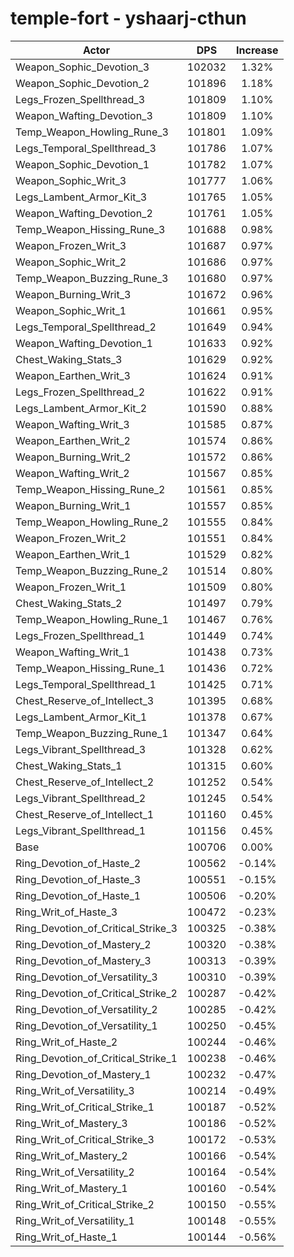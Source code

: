 # temple-fort - yshaarj-cthun
| Actor | DPS | Increase |
|---|:---:|:---:|
|Weapon_Sophic_Devotion_3|102032|1.32%|
|Weapon_Sophic_Devotion_2|101896|1.18%|
|Legs_Frozen_Spellthread_3|101809|1.10%|
|Weapon_Wafting_Devotion_3|101809|1.10%|
|Temp_Weapon_Howling_Rune_3|101801|1.09%|
|Legs_Temporal_Spellthread_3|101786|1.07%|
|Weapon_Sophic_Devotion_1|101782|1.07%|
|Weapon_Sophic_Writ_3|101777|1.06%|
|Legs_Lambent_Armor_Kit_3|101765|1.05%|
|Weapon_Wafting_Devotion_2|101761|1.05%|
|Temp_Weapon_Hissing_Rune_3|101688|0.98%|
|Weapon_Frozen_Writ_3|101687|0.97%|
|Weapon_Sophic_Writ_2|101686|0.97%|
|Temp_Weapon_Buzzing_Rune_3|101680|0.97%|
|Weapon_Burning_Writ_3|101672|0.96%|
|Weapon_Sophic_Writ_1|101661|0.95%|
|Legs_Temporal_Spellthread_2|101649|0.94%|
|Weapon_Wafting_Devotion_1|101633|0.92%|
|Chest_Waking_Stats_3|101629|0.92%|
|Weapon_Earthen_Writ_3|101624|0.91%|
|Legs_Frozen_Spellthread_2|101622|0.91%|
|Legs_Lambent_Armor_Kit_2|101590|0.88%|
|Weapon_Wafting_Writ_3|101585|0.87%|
|Weapon_Earthen_Writ_2|101574|0.86%|
|Weapon_Burning_Writ_2|101572|0.86%|
|Weapon_Wafting_Writ_2|101567|0.85%|
|Temp_Weapon_Hissing_Rune_2|101561|0.85%|
|Weapon_Burning_Writ_1|101557|0.85%|
|Temp_Weapon_Howling_Rune_2|101555|0.84%|
|Weapon_Frozen_Writ_2|101551|0.84%|
|Weapon_Earthen_Writ_1|101529|0.82%|
|Temp_Weapon_Buzzing_Rune_2|101514|0.80%|
|Weapon_Frozen_Writ_1|101509|0.80%|
|Chest_Waking_Stats_2|101497|0.79%|
|Temp_Weapon_Howling_Rune_1|101467|0.76%|
|Legs_Frozen_Spellthread_1|101449|0.74%|
|Weapon_Wafting_Writ_1|101438|0.73%|
|Temp_Weapon_Hissing_Rune_1|101436|0.72%|
|Legs_Temporal_Spellthread_1|101425|0.71%|
|Chest_Reserve_of_Intellect_3|101395|0.68%|
|Legs_Lambent_Armor_Kit_1|101378|0.67%|
|Temp_Weapon_Buzzing_Rune_1|101347|0.64%|
|Legs_Vibrant_Spellthread_3|101328|0.62%|
|Chest_Waking_Stats_1|101315|0.60%|
|Chest_Reserve_of_Intellect_2|101252|0.54%|
|Legs_Vibrant_Spellthread_2|101245|0.54%|
|Chest_Reserve_of_Intellect_1|101160|0.45%|
|Legs_Vibrant_Spellthread_1|101156|0.45%|
|Base|100706|0.00%|
|Ring_Devotion_of_Haste_2|100562|-0.14%|
|Ring_Devotion_of_Haste_3|100551|-0.15%|
|Ring_Devotion_of_Haste_1|100506|-0.20%|
|Ring_Writ_of_Haste_3|100472|-0.23%|
|Ring_Devotion_of_Critical_Strike_3|100325|-0.38%|
|Ring_Devotion_of_Mastery_2|100320|-0.38%|
|Ring_Devotion_of_Mastery_3|100313|-0.39%|
|Ring_Devotion_of_Versatility_3|100310|-0.39%|
|Ring_Devotion_of_Critical_Strike_2|100287|-0.42%|
|Ring_Devotion_of_Versatility_2|100285|-0.42%|
|Ring_Devotion_of_Versatility_1|100250|-0.45%|
|Ring_Writ_of_Haste_2|100244|-0.46%|
|Ring_Devotion_of_Critical_Strike_1|100238|-0.46%|
|Ring_Devotion_of_Mastery_1|100232|-0.47%|
|Ring_Writ_of_Versatility_3|100214|-0.49%|
|Ring_Writ_of_Critical_Strike_1|100187|-0.52%|
|Ring_Writ_of_Mastery_3|100186|-0.52%|
|Ring_Writ_of_Critical_Strike_3|100172|-0.53%|
|Ring_Writ_of_Mastery_2|100166|-0.54%|
|Ring_Writ_of_Versatility_2|100164|-0.54%|
|Ring_Writ_of_Mastery_1|100160|-0.54%|
|Ring_Writ_of_Critical_Strike_2|100150|-0.55%|
|Ring_Writ_of_Versatility_1|100148|-0.55%|
|Ring_Writ_of_Haste_1|100144|-0.56%|
